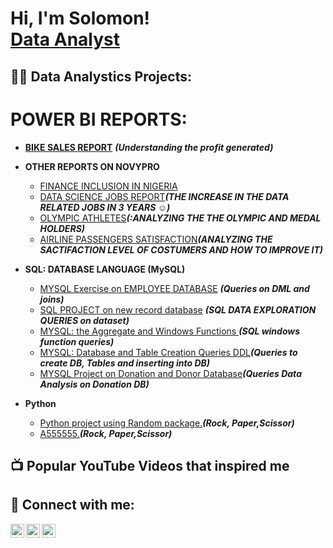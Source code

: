 <h1>Hi, I'm Solomon! <br/> <a href="https://github.com/Sollieee">Data Analyst</a>

<h2>👨‍💻 Data Analystics Projects:</h2>
  <h1>POWER BI REPORTS:</h1>

  - [<b>BIKE SALES REPORT</b>](https://www.novypro.com/project/bike-sales) <b><i>(Understanding the profit generated)</b></i>
 
- <b>OTHER REPORTS ON NOVYPRO</b>
  - [FINANCE INCLUSION IN NIGERIA](https://www.novypro.com/project/financial-inclusion)
  - [DATA SCIENCE JOBS REPORT](https://www.novypro.com/project/datascience-jobs)<b><i>(THE INCREASE IN THE DATA RELATED JOBS IN 3 YEARS ☺)</b></i>
  - [OLYMPIC ATHLETES](https://www.novypro.com/project/sollie)<b><i>(:ANALYZING THE THE OLYMPIC AND MEDAL HOLDERS)</b></i>
  - [AIRLINE PASSENGERS SATISFACTION](https://www.novypro.com/project/sollie-airlinepassengers)<b><i>(ANALYZING THE SACTIFACTION LEVEL OF COSTUMERS AND HOW TO IMPROVE IT)</b></i>
  
- <b> SQL: DATABASE LANGUAGE (MySQL)</b>
  - [MYSQL Exercise on EMPLOYEE DATABASE](https://github.com/Sollieee/-SQL/blob/main/-mySQL) <b><i>(Queries on DML and joins)</b></i>
  - [SQL PROJECT on new record database](https://github.com/Sollieee/-SQL/blob/main/Dataset%20on%20Record_jan.sql) <b><i>(SQL DATA EXPLORATION QUERIES on dataset)</b></i>
  - [MYSQL: the Aggregate and Windows Functions ](https://github.com/Sollieee/-SQL/blob/main/SQL%20windows%20functions) <b><i>(SQL windows function queries)</b></i>
  - [MYSQL: Database and Table Creation Queries DDL](https://github.com/Sollieee/-SQL/blob/main/the%20mount.sql)<b><i>(Queries to create DB, Tables and inserting into DB)</b></i>
   - [MYSQL Project on Donation and Donor Database](https://github.com/Sollieee/-SQL/blob/main/Donation%20and%20Donor%20Analysis.sql)<b><i>(Queries Data Analysis on Donation DB)</b></i>
  
  
- <b>Python</b>
  - [Python project using Random package.](https://github.com/Sollieee/Python_Projects/blob/main/Rock%2Cpaper%2Cscissors.ipynb)<b><i>(Rock, Paper,Scissor)</b></i>
  - [A555555.](https://github.com/Sollieee/Python_Projects/blob/main/Rock%2Cpaper%2Cscissors.ipynb)<b><i>(Rock, Paper,Scissor)</b></i>

<h2>📺 Popular YouTube Videos that inspired me</h2>

<h2> 🤳 Connect with me:</h2>

[<img align="left" alt="JoshMadakor | Twitter" width="22px" src="https://cdn.jsdelivr.net/npm/simple-icons@v3/icons/twitter.svg" />][twitter]
[<img align="left" alt="JoshMadakor | LinkedIn" width="22px" src="https://cdn.jsdelivr.net/npm/simple-icons@v3/icons/linkedin.svg" />][linkedin]
[<img align="left" alt="JoshMadakor | Instagram" width="22px" src="https://cdn.jsdelivr.net/npm/simple-icons@v3/icons/instagram.svg" />][instagram]

[twitter]: https://twitter.com/Sollie_0
[instagram]: https://www.instagram.com/Solliee
[linkedin]: https://www.linkedin.com/in/solomon-olusanya-72b191214

<!--
**joshmadako1** is a ✨ _special_ ✨ repository because its `README.md` (this file) appears on your GitHub profile.

Here are some ideas to get you started:

- 🔭 I’m currently working on ...
- 🌱 I’m currently learning ...
- 👯 I’m looking to collaborate on ...
- 🤔 I’m looking for help with ...
- 💬 Ask me about ...
- 📫 How to reach me: ...
- 😄 Pronouns: ...
- ⚡ Fun fact: ...
-->
